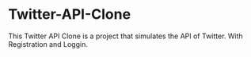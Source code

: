 # Twitter-API-Clone
This Twitter API Clone is a project that simulates the API of Twitter. With Registration and Loggin.
